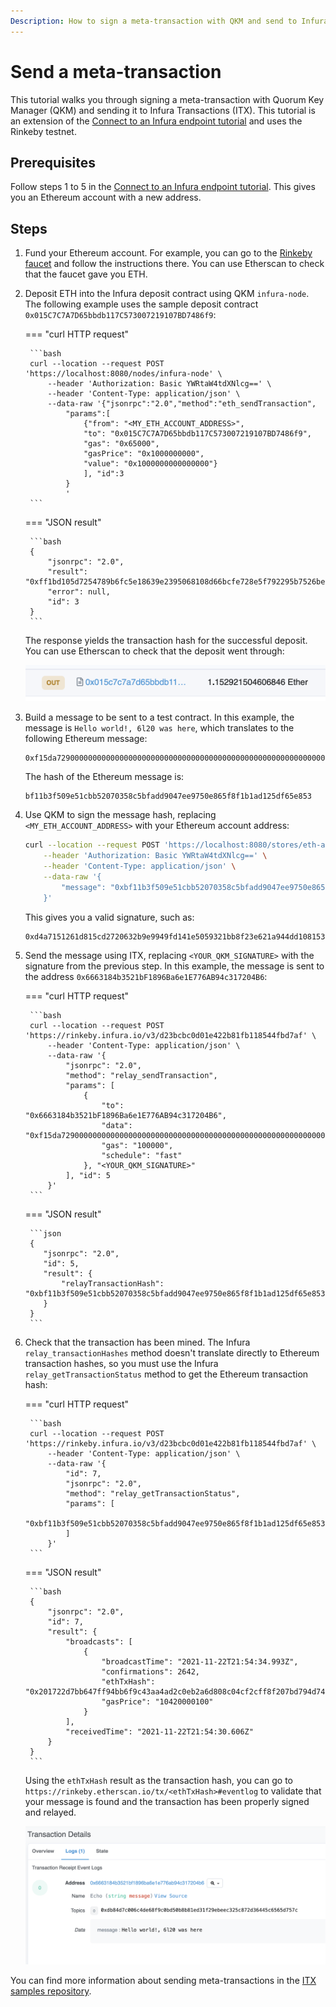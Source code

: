 ```yaml
---
Description: How to sign a meta-transaction with QKM and send to Infura ITX
---
```


# Send a meta-transaction

This tutorial walks you through signing a meta-transaction with Quorum Key Manager (QKM) and sending it to Infura
Transactions (ITX).
This tutorial is an extension of the [Connect to an Infura endpoint tutorial](ConnectInfura.md) and uses the Rinkeby testnet.

## Prerequisites

Follow steps 1 to 5 in the [Connect to an Infura endpoint tutorial](ConnectInfura.md).
This gives you an Ethereum account with a new address.

## Steps

1. Fund your Ethereum account.
   For example, you can go to the [Rinkeby faucet](https://www.rinkeby.io/#faucet) and follow the instructions there.
   You can use Etherscan to check that the faucet gave you ETH.

1. Deposit ETH into the Infura deposit contract using QKM `infura-node`.
   The following example uses the sample deposit contract `0x015C7C7A7D65bbdb117C573007219107BD7486f9`:

    === "curl HTTP request"

        ```bash
        curl --location --request POST 'https://localhost:8080/nodes/infura-node' \
            --header 'Authorization: Basic YWRtaW4tdXNlcg==' \
            --header 'Content-Type: application/json' \
            --data-raw '{"jsonrpc":"2.0","method":"eth_sendTransaction",
                "params":[
                    {"from": "<MY_ETH_ACCOUNT_ADDRESS>",
                    "to": "0x015C7C7A7D65bbdb117C573007219107BD7486f9",
                    "gas": "0x65000",
                    "gasPrice": "0x1000000000",
                    "value": "0x1000000000000000"}
                    ], "id":3
                }
                '
        ```

    === "JSON result"

        ```bash
        {
            "jsonrpc": "2.0",
            "result": "0xff1bd105d7254789b6fc5e18639e2395068108d66bcfe728e5f792295b7526be",
            "error": null,
            "id": 3
        }
        ```

    The response yields the transaction hash for the successful deposit.
    You can use Etherscan to check that the deposit went through:

    ![Etherscan deposit](../Images/EtherscanDeposit.png)

1. Build a message to be sent to a test contract.
   In this example, the message is `Hello world!, 6l20 was here`, which translates to the following Ethereum message:

    ```text
    0xf15da7290000000000000000000000000000000000000000000000000000000000000020000000000000000000000000000000000000000000000000000000000000001b48656c6c6f20776f726c64212c20366c32302077617320686572650000000000
    ```

    The hash of the Ethereum message is:

    ```text
    bf11b3f509e51cbb52070358c5bfadd9047ee9750e865f8f1b1ad125df65e853
    ```

1. Use QKM to sign the message hash, replacing `<MY_ETH_ACCOUNT_ADDRESS>` with your Ethereum account address:

    ```bash
    curl --location --request POST 'https://localhost:8080/stores/eth-accounts/ethereum/<MY_ETH_ACCOUNT_ADDRESS>/sign-message' \
        --header 'Authorization: Basic YWRtaW4tdXNlcg==' \
        --header 'Content-Type: application/json' \
        --data-raw '{
            "message": "0xbf11b3f509e51cbb52070358c5bfadd9047ee9750e865f8f1b1ad125df65e853"
        }'
    ```

    This gives you a valid signature, such as:

    ```text
    0xd4a7151261d815cd2720632b9e9949fd141e5059321bb8f23e621a944dd1081533acef9d1a318b3b60c2815385ba7e3ca59adee6490113c5a71913735acbeb8b1c
    ```

1. Send the message using ITX, replacing `<YOUR_QKM_SIGNATURE>` with the signature from the previous step.
   In this example, the message is sent to the address `0x6663184b3521bF1896Ba6e1E776AB94c317204B6`:

    === "curl HTTP request"

        ```bash
        curl --location --request POST 'https://rinkeby.infura.io/v3/d23bcbc0d01e422b81fb118544fbd7af' \
            --header 'Content-Type: application/json' \
            --data-raw '{
                "jsonrpc": "2.0",
                "method": "relay_sendTransaction",
                "params": [
                    {
                        "to": "0x6663184b3521bF1896Ba6e1E776AB94c317204B6",
                        "data": "0xf15da7290000000000000000000000000000000000000000000000000000000000000020000000000000000000000000000000000000000000000000000000000000001b48656c6c6f20776f726c64212c20366c32302077617320686572650000000000",
                        "gas": "100000",
                        "schedule": "fast"
                    }, "<YOUR_QKM_SIGNATURE>"
                ], "id": 5
            }'
        ```

    === "JSON result"

        ```json
        {
           "jsonrpc": "2.0",
           "id": 5,
           "result": {
               "relayTransactionHash": "0xbf11b3f509e51cbb52070358c5bfadd9047ee9750e865f8f1b1ad125df65e853"
           }
        }
        ```

1. Check that the transaction has been mined.
   The Infura `relay_transactionHashes` method doesn't translate directly to Ethereum transaction hashes, so you must
   use the Infura `relay_getTransactionStatus` method to get the Ethereum transaction hash:

    === "curl HTTP request"

        ```bash
        curl --location --request POST 'https://rinkeby.infura.io/v3/d23bcbc0d01e422b81fb118544fbd7af' \
            --header 'Content-Type: application/json' \
            --data-raw '{
                "id": 7,
                "jsonrpc": "2.0",
                "method": "relay_getTransactionStatus",
                "params": [
                    "0xbf11b3f509e51cbb52070358c5bfadd9047ee9750e865f8f1b1ad125df65e853"
                ]
            }'
        ```

    === "JSON result"

        ```bash
        {
            "jsonrpc": "2.0",
            "id": 7,
            "result": {
                "broadcasts": [
                    {
                        "broadcastTime": "2021-11-22T21:54:34.993Z",
                        "confirmations": 2642,
                        "ethTxHash": "0x201722d7bb647ff94bb6f9c43aa4ad2c0eb2a6d808c04cf2cff8f207bd794d74",
                        "gasPrice": "10420000100"
                    }
                ],
                "receivedTime": "2021-11-22T21:54:30.606Z"
            }
        }
        ```

    Using the `ethTxHash` result as the transaction hash, you can go to
    `https://rinkeby.etherscan.io/tx/<ethTxHash>#eventlog` to validate that your message is found and the transaction
    has been properly signed and relayed.

    ![Etherscan message](../Images/EtherscanMessage.png)

You can find more information about sending meta-transactions in the [ITX samples repository](https://github.com/INFURA/demo-eth-tx/tree/master/infura-transactions).
